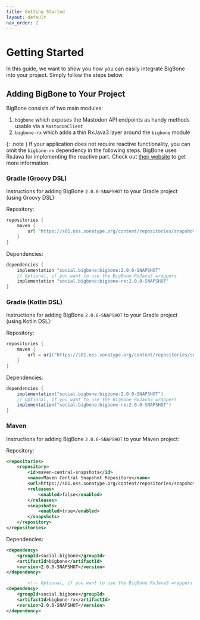 ```yaml
---
title: Getting Started
layout: default
nav_order: 2
---
```


# Getting Started

In this guide, we want to show you how you can easily integrate BigBone into your project. Simply follow the steps below.

## Adding BigBone to Your Project

BigBone consists of two main modules:

1. `bigbone` which exposes the Mastodon API endpoints as handy methods usable via a `MastodonClient`
2. `bigbone-rx` which adds a thin RxJava3 layer around the `bigbone` module

{: .note }
If your application does not require reactive functionality, you can omit the `bigbone-rx` dependency in the following 
steps. BigBone uses RxJava for implementing the reactive part. Check out [their website](https://github.com/ReactiveX/RxJava) 
to get more information.

### Gradle (Groovy DSL)

Instructions for adding BigBone `2.0.0-SNAPSHOT` to your Gradle project (using Groovy DSL):

Repository:

```groovy
repositories {
    maven {
        url "https://s01.oss.sonatype.org/content/repositories/snapshots/"
    }
}
```

Dependencies:

```groovy
dependencies {
    implementation "social.bigbone:bigbone:2.0.0-SNAPSHOT"
    // Optional, if you want to use the BigBone RxJava3 wrappers
    implementation "social.bigbone:bigbone-rx:2.0.0-SNAPSHOT"
}
```

### Gradle (Kotlin DSL)

Instructions for adding BigBone `2.0.0-SNAPSHOT` to your Gradle project (using Kotlin DSL):

Repository:

```groovy
repositories {
    maven {
        url = uri("https://s01.oss.sonatype.org/content/repositories/snapshots/")
    }
}
```

Dependencies:

```groovy
dependencies {
    implementation("social.bigbone:bigbone:2.0.0-SNAPSHOT")
    // Optional, if you want to use the BigBone RxJava3 wrappers
    implementation("social.bigbone:bigbone-rx:2.0.0-SNAPSHOT")
}
```

### Maven

Instructions for adding BigBone `2.0.0-SNAPSHOT` to your Maven project:

Repository:

```xml
<repositories>
    <repository>
        <id>maven-central-snapshots</id>
        <name>Maven Central Snapshot Repository</name>
        <url>https://s01.oss.sonatype.org/content/repositories/snapshots/</url>
        <releases>
            <enabled>false</enabled>
        </releases>
        <snapshots>
            <enabled>true</enabled>
        </snapshots>
    </repository>
</repositories>
```

Dependencies:

```xml
<dependency>
    <groupId>social.bigbone</groupId>
    <artifactId>bigbone</artifactId>
    <version>2.0.0-SNAPSHOT</version>
</dependency>

        <!-- Optional, if you want to use the BigBone RxJava3 wrappers -->
<dependency>
    <groupId>social.bigbone</groupId>
    <artifactId>bigbone-rx</artifactId>
    <version>2.0.0-SNAPSHOT</version>
</dependency>
```
